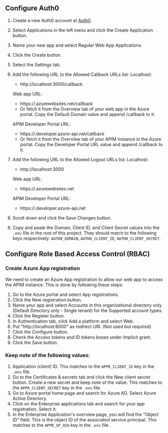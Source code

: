 ## Configure Auth0
1. Create a new Auth0 account at [Auth0](https://auth0.com/).
2. Select Applications in the left menu and click the Create Application button.
3. Name your new app and select Regular Web App Applications.
4. Click the Create button.
5. Select the Settings tab.
6. Add the following URL to the Allowed Callback URLs list:
    Localhost:
    - http://localhost:3000/callback

    Web app URL:
    - https://<your-web-app-name>.azurewebsites.net/callback
    - Or fetch it from the Overview tab of your web app in the Azure portal. Copy the Default Domain value and append /callback to it.

    APIM Developer Portal URL:
    - https://<your-apim-name>.developer.azure-api.net/callback
    - Or fetch it from the Overview tab of your APIM instance in the Azure portal. Copy the Developer Portal URL value and append /callback to it.
7. Add the following URL to the Allowed Logout URLs list:
    Localhost:
    - http://localhost:3000

    Web app URL:
    - https://<your-web-app-name>.azurewebsites.net

    APIM Developer Portal URL:
    - https://<your-apim-name>.developer.azure-api.net
8. Scroll down and click the Save Changes button.
9. Copy and paste the Domain, Client ID, and Client Secret values into the `.env` file in the root of this project. They should match to the following keys respectively: `AUTH0_DOMAIN`, `AUTH0_CLIENT_ID`, `AUTH0_CLIENT_SECRET`.

## Configure Role Based Access Control (RBAC)

### Create Azure App registration 
We need to create an Azure App registration to allow our web app to access the APIM instance. This is done by following these steps:
1. Go to the Azure portal and select App registrations.
2. Click the New registration button.
3. Name your app and select Accounts in this organizational directory only (Default Directory only - Single tenant) for the Supported account types.
4. Click the Register button.
5. In Authentication tab, click Add a platform and select Web. 
6. Put "http://localhost:8000" as redirect URI. (Not used but required)
7. Click the Configure button.
8. Check the Access tokens and ID tokens boxes under Implicit grant.
9. Click the Save button.

### Keep note of the following values:
1. Application (client) ID. This matches to the `APPR_CLIENT_ID` key in the `.env` file.
2. Go to the Certificates & secrets tab and click the New client secret button. Create a new secret and keep note of the value. This matches to the `APPR_CLIENT_SECRET` key in the `.env` file.
3. Go to Azure portal home page and search for Azure AD. Select Azure Active Directory.
4. Click on the Enterprise applications tab and search for your app registration. Select it.
5. In the Enterprise Application's overview page, you will find the "Object ID" field. This is the object ID of the associated service principal. This matches to the `APPR_SP_OID` key in the `.env` file.